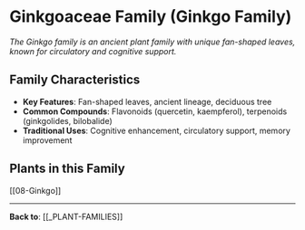 # Ginkgoaceae Family (Ginkgo Family)

*The Ginkgo family is an ancient plant family with unique fan-shaped leaves, known for circulatory and cognitive support.*

## Family Characteristics
- **Key Features**: Fan-shaped leaves, ancient lineage, deciduous tree
- **Common Compounds**: Flavonoids (quercetin, kaempferol), terpenoids (ginkgolides, bilobalide)
- **Traditional Uses**: Cognitive enhancement, circulatory support, memory improvement

## Plants in this Family

[[08-Ginkgo]]

---

**Back to**: [[_PLANT-FAMILIES]]